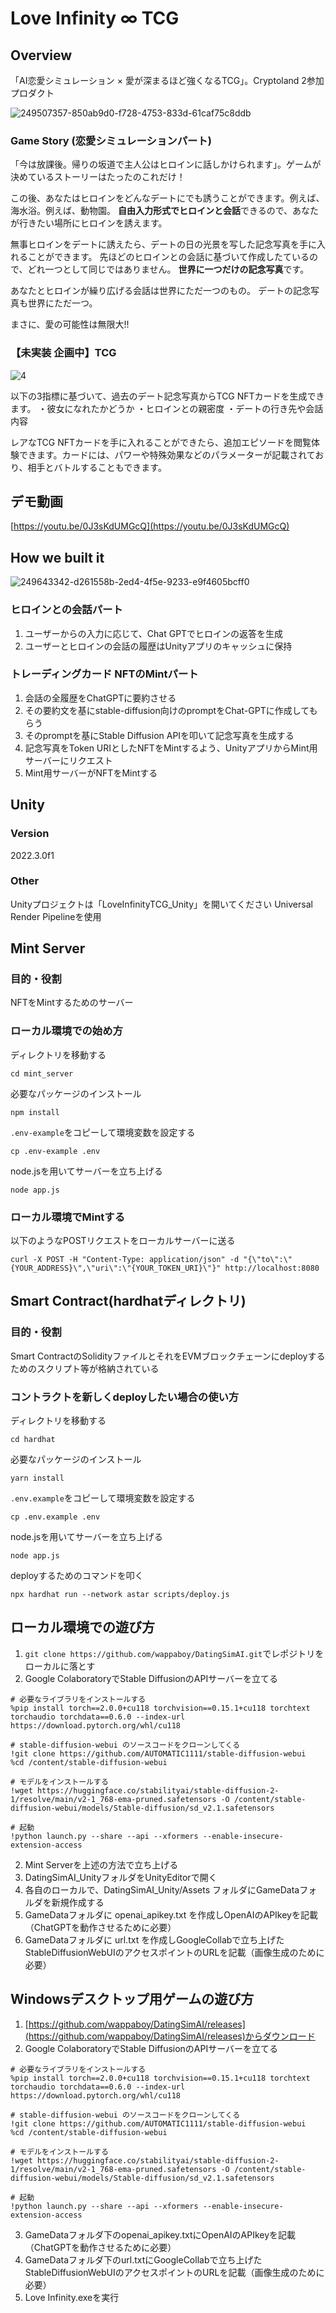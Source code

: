 ﻿# Love Infinity ∞ TCG
## Overview
「AI恋愛シミュレーション × 愛が深まるほど強くなるTCG」。Cryptoland 2参加プロダクト

![249507357-850ab9d0-f728-4753-833d-61caf75c8ddb](https://github.com/wappaboy/LoveInfinityTCG/assets/26949640/fc8c8585-8145-43b9-85f5-c8fb802334ea)

### Game Story (恋愛シミュレーションパート)
「今は放課後。帰りの坂道で主人公はヒロインに話しかけられます」。ゲームが決めているストーリーはたったのこれだけ！

この後、あなたはヒロインをどんなデートにでも誘うことができます。例えば、海水浴。例えば、動物園。
**自由入力形式でヒロインと会話**できるので、あなたが行きたい場所にヒロインを誘えます。

無事ヒロインをデートに誘えたら、デートの日の光景を写した記念写真を手に入れることができます。
先ほどのヒロインとの会話に基づいて作成したているので、どれ一つとして同じではありません。
**世界に一つだけの記念写真**です。

あなたとヒロインが繰り広げる会話は世界にただ一つのもの。
デートの記念写真も世界にただ一つ。

まさに、愛の可能性は無限大!!

### 【未実装 企画中】TCG
![4](https://github.com/wappaboy/LoveInfinityTCG/assets/26949640/4040b669-bd9d-4387-ad3a-908e047b42ad)

以下の3指標に基づいて、過去のデート記念写真からTCG NFTカードを生成できます。
・彼女になれたかどうか
・ヒロインとの親密度
・デートの行き先や会話内容

レアなTCG NFTカードを手に入れることができたら、追加エピソードを閲覧体験できます。カードには、パワーや特殊効果などのパラメーターが記載されており、相手とバトルすることもできます。

## デモ動画
[https://youtu.be/0J3sKdUMGcQ](https://youtu.be/0J3sKdUMGcQ)

## How we built it
![249643342-d261558b-2ed4-4f5e-9233-e9f4605bcff0](https://github.com/wappaboy/LoveInfinityTCG/assets/26949640/2d3854e8-90e8-416d-95a5-20e77303b22d)

### ヒロインとの会話パート
1. ユーザーからの入力に応じて、Chat GPTでヒロインの返答を生成
2. ユーザーとヒロインの会話の履歴はUnityアプリのキャッシュに保持
### トレーディングカード NFTのMintパート
1. 会話の全履歴をChatGPTに要約させる
2. その要約文を基にstable-diffusion向けのpromptをChat-GPTに作成してもらう
3. そのpromptを基にStable Diffusion APIを叩いて記念写真を生成する
4. 記念写真をToken URIとしたNFTをMintするよう、UnityアプリからMint用サーバーにリクエスト
5. Mint用サーバーがNFTをMintする
## Unity
### Version
2022.3.0f1

### Other
Unityプロジェクトは「LoveInfinityTCG_Unity」を開いてください
Universal Render Pipelineを使用

## Mint Server
### 目的・役割
NFTをMintするためのサーバー
### ローカル環境での始め方
ディレクトリを移動する
```
cd mint_server
```
必要なパッケージのインストール
```
npm install
```
`.env-example`をコピーして環境変数を設定する
```
cp .env-example .env
```
node.jsを用いてサーバーを立ち上げる
```
node app.js
```
### ローカル環境でMintする
以下のようなPOSTリクエストをローカルサーバーに送る
```
curl -X POST -H "Content-Type: application/json" -d "{\"to\":\"{YOUR_ADDRESS}\",\"uri\":\"{YOUR_TOKEN_URI}\"}" http://localhost:8080
```

## Smart Contract(hardhatディレクトリ)
### 目的・役割
Smart ContractのSolidityファイルとそれをEVMブロックチェーンにdeployするためのスクリプト等が格納されている
### コントラクトを新しくdeployしたい場合の使い方
ディレクトリを移動する
```
cd hardhat
```
必要なパッケージのインストール
```
yarn install
```
`.env.example`をコピーして環境変数を設定する
```
cp .env.example .env
```
node.jsを用いてサーバーを立ち上げる
```
node app.js
```
deployするためのコマンドを叩く
```
npx hardhat run --network astar scripts/deploy.js
```

## ローカル環境での遊び方
1. `git clone https://github.com/wappaboy/DatingSimAI.git`でレポジトリをローカルに落とす
2. Google ColaboratoryでStable DiffusionのAPIサーバーを立てる
```
# 必要なライブラリをインストールする
%pip install torch==2.0.0+cu118 torchvision==0.15.1+cu118 torchtext torchaudio torchdata==0.6.0 --index-url https://download.pytorch.org/whl/cu118

# stable-diffusion-webui のソースコードをクローンしてくる
!git clone https://github.com/AUTOMATIC1111/stable-diffusion-webui
%cd /content/stable-diffusion-webui

# モデルをインストールする
!wget https://huggingface.co/stabilityai/stable-diffusion-2-1/resolve/main/v2-1_768-ema-pruned.safetensors -O /content/stable-diffusion-webui/models/Stable-diffusion/sd_v2.1.safetensors

# 起動
!python launch.py --share --api --xformers --enable-insecure-extension-access
```
2. Mint Serverを上述の方法で立ち上げる
3. DatingSimAI_UnityフォルダをUnityEditorで開く
4. 各自のローカルで、DatingSimAI_Unity/Assets フォルダにGameDataフォルダを新規作成する
5. GameDataフォルダに openai_apikey.txt を作成しOpenAIのAPIkeyを記載（ChatGPTを動作させるために必要）
6. GameDataフォルダに url.txt を作成しGoogleCollabで立ち上げたStableDiffusionWebUIのアクセスポイントのURLを記載（画像生成のために必要）

## Windowsデスクトップ用ゲームの遊び方
1. [https://github.com/wappaboy/DatingSimAI/releases](https://github.com/wappaboy/DatingSimAI/releases)からダウンロード
2. Google ColaboratoryでStable DiffusionのAPIサーバーを立てる
```
# 必要なライブラリをインストールする
%pip install torch==2.0.0+cu118 torchvision==0.15.1+cu118 torchtext torchaudio torchdata==0.6.0 --index-url https://download.pytorch.org/whl/cu118

# stable-diffusion-webui のソースコードをクローンしてくる
!git clone https://github.com/AUTOMATIC1111/stable-diffusion-webui
%cd /content/stable-diffusion-webui

# モデルをインストールする
!wget https://huggingface.co/stabilityai/stable-diffusion-2-1/resolve/main/v2-1_768-ema-pruned.safetensors -O /content/stable-diffusion-webui/models/Stable-diffusion/sd_v2.1.safetensors

# 起動
!python launch.py --share --api --xformers --enable-insecure-extension-access
```
3. GameDataフォルダ下のopenai_apikey.txtにOpenAIのAPIkeyを記載（ChatGPTを動作させるために必要）
4. GameDataフォルダ下のurl.txtにGoogleCollabで立ち上げたStableDiffusionWebUIのアクセスポイントのURLを記載（画像生成のために必要）
5. Love Infinity.exeを実行
